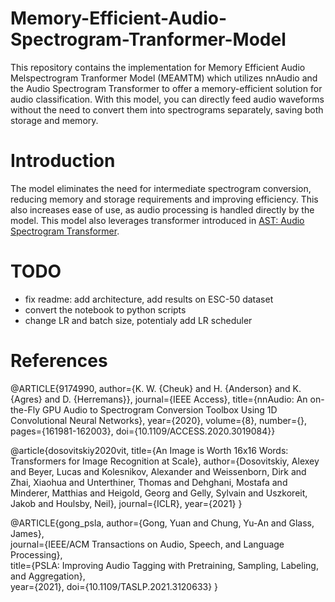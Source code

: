 # Memory-Efficient-Audio-Spectrogram-Tranformer-Model

This repository contains the implementation for Memory Efficient Audio Melspectrogram Tranformer Model (MEAMTM) which utilizes nnAudio and the Audio Spectrogram Transformer to offer a memory-efficient solution for audio classification. With this model, you can directly feed audio waveforms without the need to convert them into spectrograms separately, saving both storage and memory.

# Introduction
The model eliminates the need for intermediate spectrogram conversion, reducing memory and storage requirements and improving efficiency. This also increases ease of use, as audio processing is handled directly by the model. This model also leverages transformer introduced in [AST: Audio Spectrogram Transformer](https://arxiv.org/abs/2104.01778).

# TODO
* fix readme: add architecture, add results on ESC-50 dataset
* convert the notebook to python scripts
* change LR and batch size, potentialy add LR scheduler

# References

@ARTICLE{9174990, author={K. W. {Cheuk} and H. {Anderson} and K. {Agres} and D. {Herremans}}, journal={IEEE Access}, title={nnAudio: An on-the-Fly GPU Audio to Spectrogram Conversion Toolbox Using 1D Convolutional Neural Networks}, year={2020}, volume={8}, number={}, pages={161981-162003}, doi={10.1109/ACCESS.2020.3019084}}

@article{dosovitskiy2020vit,
  title={An Image is Worth 16x16 Words: Transformers for Image Recognition at Scale},
  author={Dosovitskiy, Alexey and Beyer, Lucas and Kolesnikov, Alexander and Weissenborn, Dirk and Zhai, Xiaohua and Unterthiner, Thomas and  Dehghani, Mostafa and Minderer, Matthias and Heigold, Georg and Gelly, Sylvain and Uszkoreit, Jakob and Houlsby, Neil},
  journal={ICLR},
  year={2021}
}

@ARTICLE{gong_psla, 
    author={Gong, Yuan and Chung, Yu-An and Glass, James},  
    journal={IEEE/ACM Transactions on Audio, Speech, and Language Processing},   
    title={PSLA: Improving Audio Tagging with Pretraining, Sampling, Labeling, and Aggregation},   
    year={2021}, 
    doi={10.1109/TASLP.2021.3120633}
}
